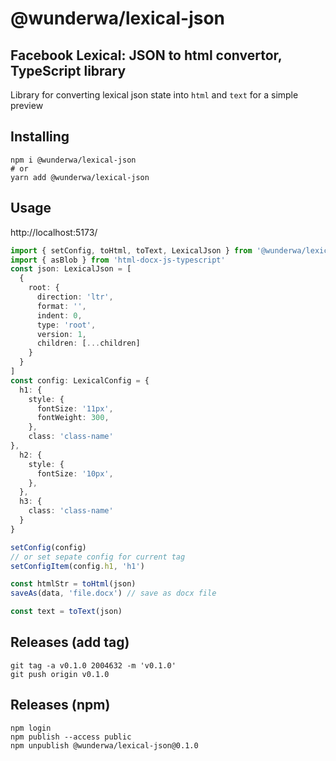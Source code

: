 # @wunderwa/lexical-json
## Facebook Lexical: JSON to html convertor, TypeScript library

Library for converting lexical json state into `html` and `text` for a simple preview


## Installing

```shell
npm i @wunderwa/lexical-json
# or
yarn add @wunderwa/lexical-json
```

## Usage

http://localhost:5173/

```ts
import { setConfig, toHtml, toText, LexicalJson } from '@wunderwa/lexical-json'
import { asBlob } from 'html-docx-js-typescript'
const json: LexicalJson = [
  {
    root: {
      direction: 'ltr',
      format: '',
      indent: 0,
      type: 'root',
      version: 1,
      children: [...children]
    }
  }
]
const config: LexicalConfig = {
  h1: {
    style: {
      fontSize: '11px',
      fontWeight: 300,
    },
    class: 'class-name'
},
  h2: {
    style: {
      fontSize: '10px',
    },
  },
  h3: {
    class: 'class-name'
  }
}

setConfig(config)
// or set sepate config for current tag
setConfigItem(config.h1, 'h1')

const htmlStr = toHtml(json)
saveAs(data, 'file.docx') // save as docx file

const text = toText(json)
```

## Releases (add tag)
```shell
git tag -a v0.1.0 2004632 -m 'v0.1.0'
git push origin v0.1.0
```
## Releases (npm)
```shell
npm login
npm publish --access public
npm unpublish @wunderwa/lexical-json@0.1.0
```
